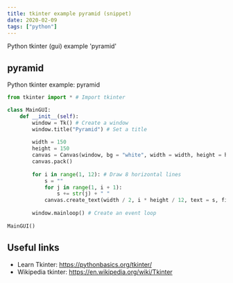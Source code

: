 ```yaml
---
title: tkinter example pyramid (snippet)
date: 2020-02-09
tags: ["python"]
---
```

Python tkinter (gui) example 'pyramid'


## pyramid

Python tkinter example: pyramid

```python
from tkinter import * # Import tkinter

class MainGUI:
    def __init__(self):
        window = Tk() # Create a window
        window.title("Pyramid") # Set a title
        
        width = 150
        height = 150
        canvas = Canvas(window, bg = "white", width = width, height = height)
        canvas.pack()
        
        for i in range(1, 12): # Draw 8 horizontal lines
            s = ""
            for j in range(1, i + 1):
                s += str(j) + " "
            canvas.create_text(width / 2, i * height / 12, text = s, fill = "red")
            
        window.mainloop() # Create an event loop
        
MainGUI()


```

## Useful links

- Learn Tkinter: https://pythonbasics.org/tkinter/
- Wikipedia tkinter: https://en.wikipedia.org/wiki/Tkinter
